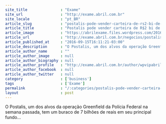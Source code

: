 ```yaml
---
site_title               : "Exame"
site_url                 : "http://exame.abril.com.br"
site_locale              : "pt_BR"
article_slug             : "postalis-pode-vender-carteira-de-rs2-bi-de-creditos-vencidos"
article_title            : "Postalis pode vender carteira de R$2 bi de créditos vencidos"
article_image            : "https://abrilexame.files.wordpress.com/2016/09/size_960_16_9_correios12.jpg?quality=70&strip=all&w=960"
article_url              : "http://exame.abril.com.br/negocios/postalis-pode-vender-carteira-de-r-2-bi-de-creditos-vencidos/"
article_published_at     : "2016-09-15T16:11:21-03:00"
article_description      : "O Postalis, um dos alvos da operação Greenfield da Polícia Federal na semana passada, tem um buraco de 7 bilhões de reais em seu principal fundo..."
article_author_name      : ""
article_author_image     : null
article_author_biography : null
article_author_profile   : "http://exame.abril.com.br/author/wpvipabril/"
article_author_facebook  : null
article_author_twitter   : null
category                 : ['business']
tags                     : ['Exame']
permalink                : "/:categories/postalis-pode-vender-carteira-de-rs2-bi-de-creditos-vencidos/"
layout                   : post
---
```


O Postalis, um dos alvos da operação Greenfield da Polícia Federal na semana passada, tem um buraco de 7 bilhões de reais em seu principal fundo...
